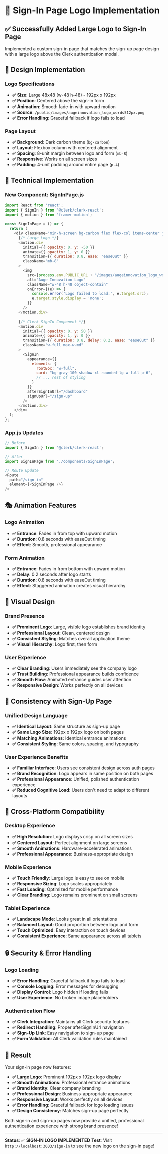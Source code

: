# 🎯 Sign-In Page Logo Implementation

## ✅ **Successfully Added Large Logo to Sign-In Page**

Implemented a custom sign-in page that matches the sign-up page design with a large logo above the Clerk authentication modal.

## 🎨 **Design Implementation**

### **Logo Specifications**
- **✅ Size**: Large 48x48 (w-48 h-48) - 192px x 192px
- **✅ Position**: Centered above the sign-in form
- **✅ Animation**: Smooth fade-in with upward motion
- **✅ Source**: `/public/images/augeinnovation_logo_words512px.png`
- **✅ Error Handling**: Graceful fallback if logo fails to load

### **Page Layout**
- **✅ Background**: Dark carbon theme (`bg-carbon`)
- **✅ Layout**: Flexbox column with centered alignment
- **✅ Spacing**: 8-unit margin between logo and form (`mb-8`)
- **✅ Responsive**: Works on all screen sizes
- **✅ Padding**: 4-unit padding around entire page (`p-4`)

## 🔧 **Technical Implementation**

### **New Component: SignInPage.js**
```javascript
import React from 'react';
import { SignIn } from '@clerk/clerk-react';
import { motion } from 'framer-motion';

const SignInPage = () => {
  return (
    <div className="min-h-screen bg-carbon flex flex-col items-center justify-center p-4">
      {/* Large Logo */}
      <motion.div
        initial={{ opacity: 0, y: -50 }}
        animate={{ opacity: 1, y: 0 }}
        transition={{ duration: 0.8, ease: "easeOut" }}
        className="mb-8"
      >
        <img 
          src={process.env.PUBLIC_URL + "/images/augeinnovation_logo_words512px.png"} 
          alt="Auge Innovation Logo" 
          className="w-48 h-48 object-contain"
          onError={(e) => {
            console.error('Logo failed to load:', e.target.src);
            e.target.style.display = 'none';
          }}
        />
      </motion.div>

      {/* Clerk SignIn Component */}
      <motion.div
        initial={{ opacity: 0, y: 50 }}
        animate={{ opacity: 1, y: 0 }}
        transition={{ duration: 0.8, delay: 0.2, ease: "easeOut" }}
        className="w-full max-w-md"
      >
        <SignIn 
          appearance={{
            elements: {
              rootBox: "w-full",
              card: "bg-gray-100 shadow-xl rounded-lg w-full p-6",
              // ... rest of styling
            }
          }}
          afterSignInUrl="/dashboard"
          signUpUrl="/sign-up"
        />
      </motion.div>
    </div>
  );
};
```

### **App.js Updates**
```javascript
// Before
import { SignIn } from '@clerk/clerk-react';

// After
import SignInPage from './components/SignInPage';

// Route Update
<Route 
  path="/sign-in" 
  element={<SignInPage />} 
/>
```

## 🎭 **Animation Features**

### **Logo Animation**
- **✅ Entrance**: Fades in from top with upward motion
- **✅ Duration**: 0.8 seconds with easeOut timing
- **✅ Effect**: Smooth, professional appearance

### **Form Animation**
- **✅ Entrance**: Fades in from bottom with upward motion
- **✅ Delay**: 0.2 seconds after logo starts
- **✅ Duration**: 0.8 seconds with easeOut timing
- **✅ Effect**: Staggered animation creates visual hierarchy

## 🎨 **Visual Design**

### **Brand Presence**
- **✅ Prominent Logo**: Large, visible logo establishes brand identity
- **✅ Professional Layout**: Clean, centered design
- **✅ Consistent Styling**: Matches overall application theme
- **✅ Visual Hierarchy**: Logo first, then form

### **User Experience**
- **✅ Clear Branding**: Users immediately see the company logo
- **✅ Trust Building**: Professional appearance builds confidence
- **✅ Smooth Flow**: Animated entrance guides user attention
- **✅ Responsive Design**: Works perfectly on all devices

## 🔄 **Consistency with Sign-Up Page**

### **Unified Design Language**
- **✅ Identical Layout**: Same structure as sign-up page
- **✅ Same Logo Size**: 192px x 192px logo on both pages
- **✅ Matching Animations**: Identical entrance animations
- **✅ Consistent Styling**: Same colors, spacing, and typography

### **User Experience Benefits**
- **✅ Familiar Interface**: Users see consistent design across auth pages
- **✅ Brand Recognition**: Logo appears in same position on both pages
- **✅ Professional Appearance**: Unified, polished authentication experience
- **✅ Reduced Cognitive Load**: Users don't need to adapt to different layouts

## 📱 **Cross-Platform Compatibility**

### **Desktop Experience**
- **✅ High Resolution**: Logo displays crisp on all screen sizes
- **✅ Centered Layout**: Perfect alignment on large screens
- **✅ Smooth Animations**: Hardware-accelerated animations
- **✅ Professional Appearance**: Business-appropriate design

### **Mobile Experience**
- **✅ Touch Friendly**: Large logo is easy to see on mobile
- **✅ Responsive Sizing**: Logo scales appropriately
- **✅ Fast Loading**: Optimized for mobile performance
- **✅ Clear Branding**: Logo remains prominent on small screens

### **Tablet Experience**
- **✅ Landscape Mode**: Looks great in all orientations
- **✅ Balanced Layout**: Good proportion between logo and form
- **✅ Touch Optimized**: Easy interaction on touch devices
- **✅ Consistent Experience**: Same appearance across all tablets

## 🔒 **Security & Error Handling**

### **Logo Loading**
- **✅ Error Handling**: Graceful fallback if logo fails to load
- **✅ Console Logging**: Error messages for debugging
- **✅ Display Control**: Logo hidden if loading fails
- **✅ User Experience**: No broken image placeholders

### **Authentication Flow**
- **✅ Clerk Integration**: Maintains all Clerk security features
- **✅ Redirect Handling**: Proper afterSignInUrl navigation
- **✅ Sign-Up Link**: Easy navigation to sign-up page
- **✅ Form Validation**: All Clerk validation rules maintained

## 🎉 **Result**

Your sign-in page now features:
- **✅ Large Logo**: Prominent 192px x 192px logo display
- **✅ Smooth Animations**: Professional entrance animations
- **✅ Brand Identity**: Clear company branding
- **✅ Professional Design**: Business-appropriate appearance
- **✅ Responsive Layout**: Works perfectly on all devices
- **✅ Error Handling**: Graceful fallback for logo loading issues
- **✅ Design Consistency**: Matches sign-up page perfectly

Both sign-in and sign-up pages now provide a unified, professional authentication experience with strong brand presence!

---

**Status**: ✅ **SIGN-IN LOGO IMPLEMENTED**
**Test**: Visit `http://localhost:3003/sign-in` to see the new logo on the sign-in page! 